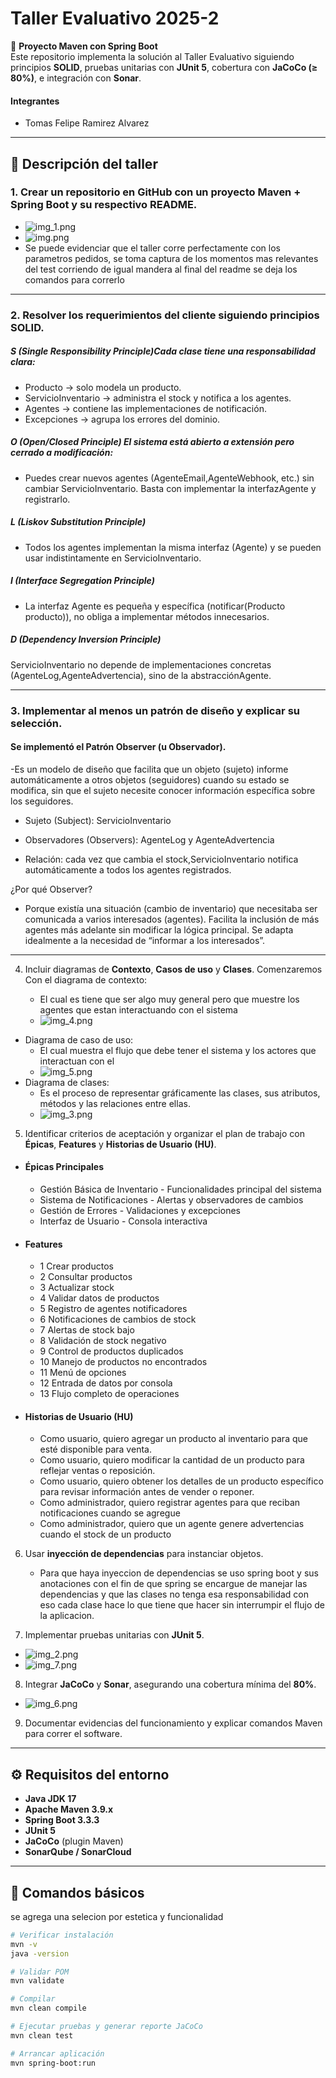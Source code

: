 # Taller Evaluativo 2025-2

📌 **Proyecto Maven con Spring Boot**  
Este repositorio implementa la solución al Taller Evaluativo siguiendo principios **SOLID**, pruebas unitarias con **JUnit 5**, cobertura con **JaCoCo (≥ 80%)**, e integración con **Sonar**.

#### Integrantes

- Tomas Felipe Ramirez Alvarez

-------------------------------------------------------------------------------------
## 📖 Descripción del taller

### 1. Crear un repositorio en GitHub con un proyecto **Maven + Spring Boot** y su respectivo README.

- ![img_1.png](img_1.png)
- ![img.png](img.png)
- Se puede evidenciar que el taller corre perfectamente con los parametros pedidos, se toma captura de los momentos
mas relevantes del test corriendo de igual mandera al final del readme se deja los comandos para correrlo

-----
### 2. Resolver los requerimientos del cliente siguiendo **principios SOLID**.
##### S (Single Responsibility Principle)Cada clase tiene una responsabilidad clara:
   - Producto → solo modela un producto.
   - ServicioInventario → administra el stock y notifica a los agentes.
   - Agentes → contiene las implementaciones de notificación.
   - Excepciones → agrupa los errores del dominio.

##### O (Open/Closed Principle) El sistema está abierto a extensión pero cerrado a modificación:

- Puedes crear nuevos agentes (AgenteEmail,AgenteWebhook, etc.) sin cambiar ServicioInventario.
Basta con implementar la interfazAgente y registrarlo.

##### L (Liskov Substitution Principle)
- Todos los agentes implementan la misma interfaz (Agente) y se pueden usar indistintamente en ServicioInventario.

##### I (Interface Segregation Principle)
- La interfaz Agente es pequeña y específica (notificar(Producto producto)), no obliga a implementar métodos innecesarios.

##### D (Dependency Inversion Principle)
ServicioInventario no depende de implementaciones concretas (AgenteLog,AgenteAdvertencia), sino de la abstracciónAgente.

-----
### 3. Implementar al menos un **patrón de diseño** y explicar su selección.
#### Se implementó el Patrón Observer (u Observador).

-Es un modelo de diseño que facilita que un objeto (sujeto) informe automáticamente a otros objetos (seguidores) cuando 
su estado se modifica, sin que el sujeto necesite conocer información específica sobre los seguidores.

- Sujeto (Subject): ServicioInventario

- Observadores (Observers): AgenteLog y AgenteAdvertencia

- Relación: cada vez que cambia el stock,ServicioInventario notifica automáticamente a todos los agentes registrados.

¿Por qué Observer?
- Porque existía una situación (cambio de inventario) que necesitaba ser comunicada a varios interesados (agentes).
  Facilita la inclusión de más agentes más adelante sin modificar la lógica principal.
  Se adapta idealmente a la necesidad de “informar a los interesados”.

-----

4. Incluir diagramas de **Contexto**, **Casos de uso** y **Clases**.
Comenzaremos Con el diagrama de contexto:

   - El cual es tiene que ser algo muy general pero que muestre los agentes que estan interactuando con el sistema
   - ![img_4.png](img_4.png)
- Diagrama de caso de uso:
  - El cual muestra el flujo que debe tener el sistema y los actores que interactuan con el
  - ![img_5.png](img_5.png)
- Diagrama de clases:
  -  Es el proceso de representar gráficamente las clases, sus atributos, métodos y las relaciones entre ellas.
  - ![img_3.png](img_3.png)

5. Identificar criterios de aceptación y organizar el plan de trabajo con **Épicas**, **Features** y **Historias de Usuario (HU)**.
- #### Épicas Principales
    - Gestión Básica de Inventario - Funcionalidades principal del sistema
    - Sistema de Notificaciones - Alertas y observadores de cambios
    - Gestión de Errores - Validaciones y excepciones
    - Interfaz de Usuario - Consola interactiva

- #### Features
    - 1 Crear productos
    - 2 Consultar productos
    - 3 Actualizar stock
    - 4 Validar datos de productos
    - 5 Registro de agentes notificadores
    - 6 Notificaciones de cambios de stock
    - 7 Alertas de stock bajo
    - 8 Validación de stock negativo
    - 9 Control de productos duplicados
    - 10 Manejo de productos no encontrados
    - 11 Menú de opciones
    - 12 Entrada de datos por consola
    - 13 Flujo completo de operaciones

- #### Historias de Usuario (HU)
    - Como usuario, quiero agregar un producto al inventario para que esté disponible para venta.
    - Como usuario, quiero modificar la cantidad de un producto para reflejar ventas o reposición.
    - Como usuario, quiero obtener los detalles de un producto específico para revisar información antes de vender o reponer.
    - Como administrador, quiero registrar agentes para que reciban notificaciones cuando se agregue
    - Como administrador, quiero que un agente genere advertencias cuando el stock de un producto
  
6. Usar **inyección de dependencias** para instanciar objetos.
   - Para que haya inyeccion de dependencias se uso spring boot y sus anotaciones con el fin de que spring se encargue de 
   manejar las dependencias y que las clases no tenga esa responsabilidad con eso cada clase hace lo que tiene que hacer sin
   interrumpir el flujo de la aplicacion.

7. Implementar pruebas unitarias con **JUnit 5**.
- ![img_2.png](img_2.png)
- ![img_7.png](img_7.png)
8. Integrar **JaCoCo** y **Sonar**, asegurando una cobertura mínima del **80%**.
- ![img_6.png](img_6.png)
9. Documentar evidencias del funcionamiento y explicar comandos Maven para correr el software.

---

## ⚙️ Requisitos del entorno

- **Java JDK 17**
- **Apache Maven 3.9.x**
- **Spring Boot 3.3.3**
- **JUnit 5** 
- **JaCoCo** (plugin Maven)
- **SonarQube / SonarCloud**

---

## 🚀 Comandos básicos 

se agrega una selecion por estetica y funcionalidad

```bash
# Verificar instalación
mvn -v
java -version

# Validar POM
mvn validate

# Compilar
mvn clean compile

# Ejecutar pruebas y generar reporte JaCoCo
mvn clean test

# Arrancar aplicación
mvn spring-boot:run

